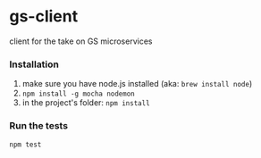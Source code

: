# gs-client
client for the take on GS microservices

### Installation
1. make sure you have node.js installed (aka: `brew install node`)
2. `npm install -g mocha nodemon`
3. in the project's folder: `npm install`

### Run the tests
`npm test`
